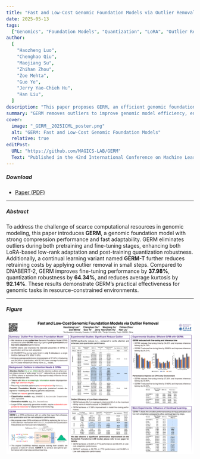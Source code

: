 ```yaml
---
title: "Fast and Low-Cost Genomic Foundation Models via Outlier Removal"
date: 2025-05-13
tags:
  ["Genomics", "Foundation Models", "Quantization", "LoRA", "Outlier Removal"]
author:
  [
    "Haozheng Luo",
    "Chenghao Qiu",
    "Maojiang Su",
    "Zhihan Zhou",
    "Zoe Mehta",
    "Guo Ye",
    "Jerry Yao-Chieh Hu",
    "Han Liu",
  ]
description: "This paper proposes GERM, an efficient genomic foundation model leveraging outlier removal techniques for low-cost fine-tuning and robust quantization. Published in the 42nd International Conference on Machine Learning (ICML), 2025."
summary: "GERM removes outliers to improve genomic model efficiency, enabling quantization and LoRA fine-tuning with minimal degradation."
cover:
  image: "_GERM__2025ICML_poster.png"
  alt: "GERM: Fast and Low-Cost Genomic Foundation Models"
  relative: true
editPost:
  URL: "https://github.com/MAGICS-LAB/GERM"
  Text: "Published in the 42nd International Conference on Machine Learning (ICML), 2025."
---
```


##### Download

- [Paper (PDF)](832_Fast_and_Low_Cost_Genomic_.pdf)

---

##### Abstract

To address the challenge of scarce computational resources in genomic modeling, this paper introduces **GERM**, a genomic foundation model with strong compression performance and fast adaptability. GERM eliminates outliers during both pretraining and fine-tuning stages, enhancing both LoRA-based low-rank adaptation and post-training quantization robustness. Additionally, a continual learning variant named **GERM-T** further reduces retraining costs by applying outlier removal in small steps. Compared to DNABERT-2, GERM improves fine-tuning performance by **37.98%**, quantization robustness by **64.34%**, and reduces average kurtosis by **92.14%**. These results demonstrate GERM’s practical effectiveness for genomic tasks in resource-constrained environments.

---

##### Figure

![](_GERM__2025ICML_poster.png)
